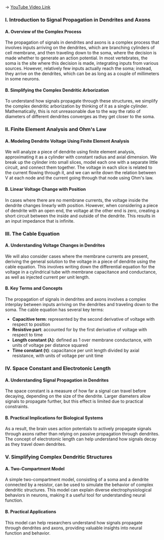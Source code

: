 -> [YouTube Video Link](https://www.youtube.com/watch?v=dNHqd6nGr5o&list=PLUl4u3cNGP61I4aI5T6OaFfRK2gihjiMm&index=6&pp=iAQB)

### I. Introduction to Signal Propagation in Dendrites and Axons
#### A. Overview of the Complex Process

The propagation of signals in dendrites and axons is a complex process that involves inputs arriving on the dendrites, which are branching cylinders of cell membrane, and then traveling down to the soma, where the decision is made whether to generate an action potential. In most vertebrates, the soma is the site where this decision is made, integrating inputs from various sources. However, relatively few inputs actually reach the soma; instead, they arrive on the dendrites, which can be as long as a couple of millimeters in some neurons.

#### B. Simplifying the Complex Dendritic Arborization

To understand how signals propagate through these structures, we simplify the complex dendritic arborization by thinking of it as a single cylinder. Mathematically, this is not unreasonable due to the way the ratio of diameters of different dendrites converges as they get closer to the soma.

### II. Finite Element Analysis and Ohm's Law
#### A. Modeling Dendrite Voltage Using Finite Element Analysis

We will analyze a piece of dendrite using finite element analysis, approximating it as a cylinder with constant radius and axial dimension. We break up the cylinder into small slices, model each one with a separate little circuit, and connect them together. The voltage in each slice is related to the current flowing through it, and we can write down the relation between V at each node and the current going through that node using Ohm's law.

#### B. Linear Voltage Change with Position

In cases where there are no membrane currents, the voltage inside the dendrite changes linearly with position. However, when considering a piece of dendrite with an open end, the voltage at the other end is zero, creating a short circuit between the inside and outside of the dendrite. This results in an input impedance that is infinite.

### III. The Cable Equation
#### A. Understanding Voltage Changes in Dendrites

We will also consider cases where the membrane currents are present, deriving the general solution to the voltage in a piece of dendrite using the cable equation. This involves writing down the differential equation for the voltage in a cylindrical tube with membrane capacitance and conductance, as well as injected current per unit length.

#### B. Key Terms and Concepts

The propagation of signals in dendrites and axons involves a complex interplay between inputs arriving on the dendrites and traveling down to the soma. The cable equation has several key terms:

*   **Capacitive term**: represented by the second derivative of voltage with respect to position
*   **Resistive part**: accounted for by the first derivative of voltage with respect to time
*   **Length constant (λ)**: defined as 1 over membrane conductance, with units of voltage per distance squared
*   **Time constant (τ)**: capacitance per unit length divided by axial resistance, with units of voltage per unit time

### IV. Space Constant and Electrotonic Length
#### A. Understanding Signal Propagation in Dendrites

The space constant is a measure of how far a signal can travel before decaying, depending on the size of the dendrite. Larger diameters allow signals to propagate further, but this effect is limited due to practical constraints.

#### B. Practical Implications for Biological Systems

As a result, the brain uses action potentials to actively propagate signals through axons rather than relying on passive propagation through dendrites. The concept of electrotonic length can help understand how signals decay as they travel down dendrites.

### V. Simplifying Complex Dendritic Structures
#### A. Two-Compartment Model

A simple two-compartment model, consisting of a soma and a dendrite connected by a resistor, can be used to simulate the behavior of complex dendritic structures. This model can explain diverse electrophysiological behaviors in neurons, making it a useful tool for understanding neural function.

#### B. Practical Applications

This model can help researchers understand how signals propagate through dendrites and axons, providing valuable insights into neural function and behavior.